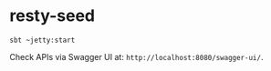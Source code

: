 resty-seed
========

```
sbt ~jetty:start
```

Check APIs via Swagger UI at: `http://localhost:8080/swagger-ui/`.

